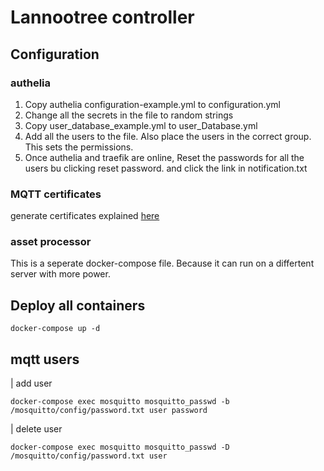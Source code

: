 # Lannootree controller

## Configuration

### authelia

1. Copy authelia configuration-example.yml to configuration.yml
2. Change all the secrets in the file to random strings
3. Copy user_database_example.yml to user_Database.yml
4. Add all the users to the file. Also place the users in the correct group. This sets the permissions.
5. Once authelia and traefik are online, Reset the passwords for all the users bu clicking reset password. and click the link in notification.txt

### MQTT certificates

generate certificates explained [here](mqtt/README.md)

### asset processor

This is a seperate docker-compose file. Because it can run on a differtent server with more power.

## Deploy all containers

```
docker-compose up -d
```


## mqtt users

| add user
```
docker-compose exec mosquitto mosquitto_passwd -b /mosquitto/config/password.txt user password
```
| delete user
```
docker-compose exec mosquitto mosquitto_passwd -D /mosquitto/config/password.txt user
```